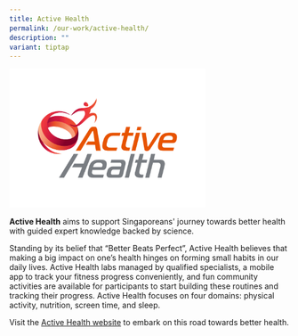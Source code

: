 ```yaml
---
title: Active Health
permalink: /our-work/active-health/
description: ""
variant: tiptap
---
```

<div class="isomer-image-wrapper"><img style="width: 70%;" height="auto" width="100%" alt="" src="/images/AH_New_Logo_2022__Final_01.png"></div><p><strong>Active Health</strong> aims to support Singaporeans' journey towards better health with guided expert knowledge backed by science.</p><p>Standing by its belief that “Better Beats Perfect”, Active Health believes that making a big impact on one’s health hinges on forming small habits in our daily lives. Active Health labs managed by qualified specialists, a mobile app to track your fitness progress conveniently, and fun community activities are available for participants to start building these routines and tracking their progress. Active Health focuses on four domains: physical activity, nutrition, screen time, and sleep.</p><p>Visit the <a href="https://www.activesgcircle.gov.sg/activehealth" rel="noopener noreferrer nofollow" target="_blank">Active Health website</a> to embark on this road towards better health.</p>
